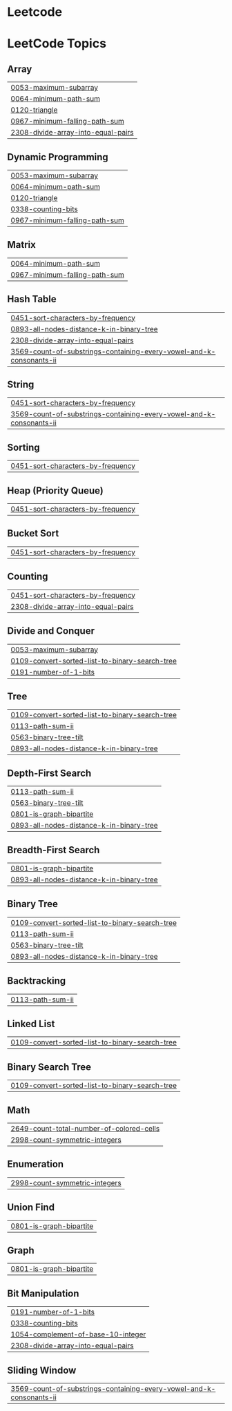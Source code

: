 # Leetcode
<!---LeetCode Topics Start-->
# LeetCode Topics
## Array
|  |
| ------- |
| [0053-maximum-subarray](https://github.com/radhikagupta28/Leetcode/tree/master/0053-maximum-subarray) |
| [0064-minimum-path-sum](https://github.com/radhikagupta28/Leetcode/tree/master/0064-minimum-path-sum) |
| [0120-triangle](https://github.com/radhikagupta28/Leetcode/tree/master/0120-triangle) |
| [0967-minimum-falling-path-sum](https://github.com/radhikagupta28/Leetcode/tree/master/0967-minimum-falling-path-sum) |
| [2308-divide-array-into-equal-pairs](https://github.com/radhikagupta28/Leetcode/tree/master/2308-divide-array-into-equal-pairs) |
## Dynamic Programming
|  |
| ------- |
| [0053-maximum-subarray](https://github.com/radhikagupta28/Leetcode/tree/master/0053-maximum-subarray) |
| [0064-minimum-path-sum](https://github.com/radhikagupta28/Leetcode/tree/master/0064-minimum-path-sum) |
| [0120-triangle](https://github.com/radhikagupta28/Leetcode/tree/master/0120-triangle) |
| [0338-counting-bits](https://github.com/radhikagupta28/Leetcode/tree/master/0338-counting-bits) |
| [0967-minimum-falling-path-sum](https://github.com/radhikagupta28/Leetcode/tree/master/0967-minimum-falling-path-sum) |
## Matrix
|  |
| ------- |
| [0064-minimum-path-sum](https://github.com/radhikagupta28/Leetcode/tree/master/0064-minimum-path-sum) |
| [0967-minimum-falling-path-sum](https://github.com/radhikagupta28/Leetcode/tree/master/0967-minimum-falling-path-sum) |
## Hash Table
|  |
| ------- |
| [0451-sort-characters-by-frequency](https://github.com/radhikagupta28/Leetcode/tree/master/0451-sort-characters-by-frequency) |
| [0893-all-nodes-distance-k-in-binary-tree](https://github.com/radhikagupta28/Leetcode/tree/master/0893-all-nodes-distance-k-in-binary-tree) |
| [2308-divide-array-into-equal-pairs](https://github.com/radhikagupta28/Leetcode/tree/master/2308-divide-array-into-equal-pairs) |
| [3569-count-of-substrings-containing-every-vowel-and-k-consonants-ii](https://github.com/radhikagupta28/Leetcode/tree/master/3569-count-of-substrings-containing-every-vowel-and-k-consonants-ii) |
## String
|  |
| ------- |
| [0451-sort-characters-by-frequency](https://github.com/radhikagupta28/Leetcode/tree/master/0451-sort-characters-by-frequency) |
| [3569-count-of-substrings-containing-every-vowel-and-k-consonants-ii](https://github.com/radhikagupta28/Leetcode/tree/master/3569-count-of-substrings-containing-every-vowel-and-k-consonants-ii) |
## Sorting
|  |
| ------- |
| [0451-sort-characters-by-frequency](https://github.com/radhikagupta28/Leetcode/tree/master/0451-sort-characters-by-frequency) |
## Heap (Priority Queue)
|  |
| ------- |
| [0451-sort-characters-by-frequency](https://github.com/radhikagupta28/Leetcode/tree/master/0451-sort-characters-by-frequency) |
## Bucket Sort
|  |
| ------- |
| [0451-sort-characters-by-frequency](https://github.com/radhikagupta28/Leetcode/tree/master/0451-sort-characters-by-frequency) |
## Counting
|  |
| ------- |
| [0451-sort-characters-by-frequency](https://github.com/radhikagupta28/Leetcode/tree/master/0451-sort-characters-by-frequency) |
| [2308-divide-array-into-equal-pairs](https://github.com/radhikagupta28/Leetcode/tree/master/2308-divide-array-into-equal-pairs) |
## Divide and Conquer
|  |
| ------- |
| [0053-maximum-subarray](https://github.com/radhikagupta28/Leetcode/tree/master/0053-maximum-subarray) |
| [0109-convert-sorted-list-to-binary-search-tree](https://github.com/radhikagupta28/Leetcode/tree/master/0109-convert-sorted-list-to-binary-search-tree) |
| [0191-number-of-1-bits](https://github.com/radhikagupta28/Leetcode/tree/master/0191-number-of-1-bits) |
## Tree
|  |
| ------- |
| [0109-convert-sorted-list-to-binary-search-tree](https://github.com/radhikagupta28/Leetcode/tree/master/0109-convert-sorted-list-to-binary-search-tree) |
| [0113-path-sum-ii](https://github.com/radhikagupta28/Leetcode/tree/master/0113-path-sum-ii) |
| [0563-binary-tree-tilt](https://github.com/radhikagupta28/Leetcode/tree/master/0563-binary-tree-tilt) |
| [0893-all-nodes-distance-k-in-binary-tree](https://github.com/radhikagupta28/Leetcode/tree/master/0893-all-nodes-distance-k-in-binary-tree) |
## Depth-First Search
|  |
| ------- |
| [0113-path-sum-ii](https://github.com/radhikagupta28/Leetcode/tree/master/0113-path-sum-ii) |
| [0563-binary-tree-tilt](https://github.com/radhikagupta28/Leetcode/tree/master/0563-binary-tree-tilt) |
| [0801-is-graph-bipartite](https://github.com/radhikagupta28/Leetcode/tree/master/0801-is-graph-bipartite) |
| [0893-all-nodes-distance-k-in-binary-tree](https://github.com/radhikagupta28/Leetcode/tree/master/0893-all-nodes-distance-k-in-binary-tree) |
## Breadth-First Search
|  |
| ------- |
| [0801-is-graph-bipartite](https://github.com/radhikagupta28/Leetcode/tree/master/0801-is-graph-bipartite) |
| [0893-all-nodes-distance-k-in-binary-tree](https://github.com/radhikagupta28/Leetcode/tree/master/0893-all-nodes-distance-k-in-binary-tree) |
## Binary Tree
|  |
| ------- |
| [0109-convert-sorted-list-to-binary-search-tree](https://github.com/radhikagupta28/Leetcode/tree/master/0109-convert-sorted-list-to-binary-search-tree) |
| [0113-path-sum-ii](https://github.com/radhikagupta28/Leetcode/tree/master/0113-path-sum-ii) |
| [0563-binary-tree-tilt](https://github.com/radhikagupta28/Leetcode/tree/master/0563-binary-tree-tilt) |
| [0893-all-nodes-distance-k-in-binary-tree](https://github.com/radhikagupta28/Leetcode/tree/master/0893-all-nodes-distance-k-in-binary-tree) |
## Backtracking
|  |
| ------- |
| [0113-path-sum-ii](https://github.com/radhikagupta28/Leetcode/tree/master/0113-path-sum-ii) |
## Linked List
|  |
| ------- |
| [0109-convert-sorted-list-to-binary-search-tree](https://github.com/radhikagupta28/Leetcode/tree/master/0109-convert-sorted-list-to-binary-search-tree) |
## Binary Search Tree
|  |
| ------- |
| [0109-convert-sorted-list-to-binary-search-tree](https://github.com/radhikagupta28/Leetcode/tree/master/0109-convert-sorted-list-to-binary-search-tree) |
## Math
|  |
| ------- |
| [2649-count-total-number-of-colored-cells](https://github.com/radhikagupta28/Leetcode/tree/master/2649-count-total-number-of-colored-cells) |
| [2998-count-symmetric-integers](https://github.com/radhikagupta28/Leetcode/tree/master/2998-count-symmetric-integers) |
## Enumeration
|  |
| ------- |
| [2998-count-symmetric-integers](https://github.com/radhikagupta28/Leetcode/tree/master/2998-count-symmetric-integers) |
## Union Find
|  |
| ------- |
| [0801-is-graph-bipartite](https://github.com/radhikagupta28/Leetcode/tree/master/0801-is-graph-bipartite) |
## Graph
|  |
| ------- |
| [0801-is-graph-bipartite](https://github.com/radhikagupta28/Leetcode/tree/master/0801-is-graph-bipartite) |
## Bit Manipulation
|  |
| ------- |
| [0191-number-of-1-bits](https://github.com/radhikagupta28/Leetcode/tree/master/0191-number-of-1-bits) |
| [0338-counting-bits](https://github.com/radhikagupta28/Leetcode/tree/master/0338-counting-bits) |
| [1054-complement-of-base-10-integer](https://github.com/radhikagupta28/Leetcode/tree/master/1054-complement-of-base-10-integer) |
| [2308-divide-array-into-equal-pairs](https://github.com/radhikagupta28/Leetcode/tree/master/2308-divide-array-into-equal-pairs) |
## Sliding Window
|  |
| ------- |
| [3569-count-of-substrings-containing-every-vowel-and-k-consonants-ii](https://github.com/radhikagupta28/Leetcode/tree/master/3569-count-of-substrings-containing-every-vowel-and-k-consonants-ii) |
<!---LeetCode Topics End-->
